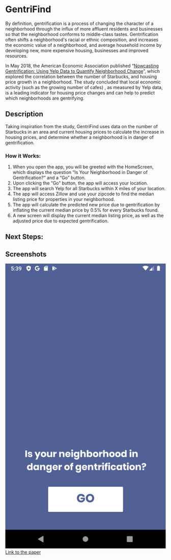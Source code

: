 # GentriFind
 By definition, gentrification is a process of changing the character of a neighborhood through the influx of more affluent residents and businesses so that the neighborhood conforms to middle-class tastes. Gentrification often shifts a neighborhood's racial or ethnic composition, and increases the economic value of a neighborhood, and average household income by developing new, more expensive housing, businesses and improved resources. 
 
In May 2018, the American Economic Association published “[Nowcasting Gentrification: Using Yelp Data to Quantify Neighborhood Change](https://www.aeaweb.org/articles?id=10.1257/pandp.20181034)”,  which explored the correlation between the number of Starbucks, and housing price growth in a neighborhood. The study concluded that local economic activity (such as the growing number of cafes) , as measured by Yelp data, is a leading indicator for housing price changes and can help to predict which neighborhoods are gentrifying. 

## Description
Taking inspiration from the study, GentriFind uses data on the number of Starbucks in an area and current housing prices to calculate the increase in housing prices, and determine whether a neighborhood is in danger of gentrification. 
 
### How it Works: 
1. When you open the app, you will be greeted with the HomeScreen, which displays the question “Is Your Neighborhood in Danger of Gentrification?” and a “Go” button. 
2. Upon clicking the “Go” button, the app will access your location.
3. The app will search Yelp for all Starbucks within X miles of your location.
4. The app will access Zillow and use your zipcode to find the median listing price for properties in your neighborhood. 
5. The app will calculate the predicted new price due to gentrification by inflating the current median price by 0.5% for every Starbucks found.
6. A new screen will display the current median listing price, as well as the adjusted price due to expected gentrification. 

## Next Steps: 

## Screenshots
![Home Screen](screenshots/HomeScreen.png)
[Link to the paper](https://www.aeaweb.org/articles?id=10.1257/pandp.20181034)
